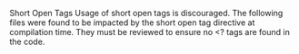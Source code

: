 Short Open Tags
Usage of short open tags is discouraged. The following files were found to be impacted by the short open tag directive at compilation time. They must be reviewed to ensure no &lt;? tags are found in the code.